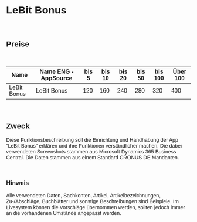 <style>
body {
    font-family: "Century Gothic", "CenturyGothic", "AppleGothic", sans-serif;
}
</style>

# LeBit Bonus

<br>

## Preise

<br>

| Name                                | Name ENG -AppSource                   | bis 5 | bis 10 | bis 20 | bis 50 | bis 100 | Über 100 |
|-------------------------------------|---------------------------------------|-------|--------|--------|--------|---------|----------|
| LeBit Bonus                          | LeBit Bonus                           | 120   | 160    | 240    | 280    | 320     | 400      |

<br>

## Zweck

Diese Funktionsbeschreibung soll die Einrichtung und Handhabung der App
\"LeBit Bonus\" erklären und ihre Funktionen verständlicher machen. Die
dabei verwendeten Screenshots stammen aus Microsoft Dynamics 365
Business Central. Die Daten stammen aus einem Standard CRONUS DE
Mandanten.

<br>

### Hinweis

Alle verwendeten Daten, Sachkonten, Artikel, Artikelbezeichnungen,
Zu-/Abschläge, Buchblätter und sonstige Beschreibungen sind Beispiele.
Im Livesystem können die Vorschläge übernommen werden, sollten jedoch
immer an die vorhandenen Umstände angepasst werden.
